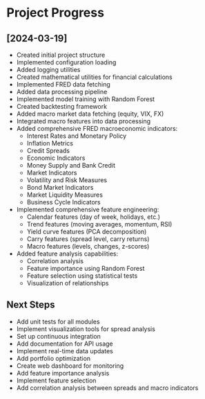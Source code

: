 # Project Progress

## [2024-03-19]
- Created initial project structure
- Implemented configuration loading
- Added logging utilities
- Created mathematical utilities for financial calculations
- Implemented FRED data fetching
- Added data processing pipeline
- Implemented model training with Random Forest
- Created backtesting framework
- Added macro market data fetching (equity, VIX, FX)
- Integrated macro features into data processing
- Added comprehensive FRED macroeconomic indicators:
  - Interest Rates and Monetary Policy
  - Inflation Metrics
  - Credit Spreads
  - Economic Indicators
  - Money Supply and Bank Credit
  - Market Indicators
  - Volatility and Risk Measures
  - Bond Market Indicators
  - Market Liquidity Measures
  - Business Cycle Indicators
- Implemented comprehensive feature engineering:
  - Calendar features (day of week, holidays, etc.)
  - Trend features (moving averages, momentum, RSI)
  - Yield curve features (PCA decomposition)
  - Carry features (spread level, carry returns)
  - Macro features (levels, changes, z-scores)
- Added feature analysis capabilities:
  - Correlation analysis
  - Feature importance using Random Forest
  - Feature selection using statistical tests
  - Visualization of relationships

## Next Steps
- Add unit tests for all modules
- Implement visualization tools for spread analysis
- Set up continuous integration
- Add documentation for API usage
- Implement real-time data updates
- Add portfolio optimization
- Create web dashboard for monitoring
- Add feature importance analysis
- Implement feature selection
- Add correlation analysis between spreads and macro indicators 